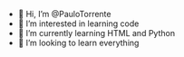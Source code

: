 - 👋 Hi, I’m @PauloTorrente
- 👀 I’m interested in learning code 
- 🌱 I’m currently learning HTML and Python
- 💞️ I’m looking to learn everything


<!---
PauloTorrente/PauloTorrente is a ✨ special ✨ repository because its `README.md` (this file) appears on your GitHub profile.
You can click the Preview link to take a look at your changes.
--->
